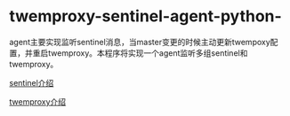 twemproxy-sentinel-agent-python-
================================
agent主要实现监听sentinel消息，当master变更的时候主动更新twempoxy配置，并重启twemproxy。本程序将实现一个agent监听多组sentinel和twemproxy。 

[sentinel介绍](http://breakwang.sinaapp.com/?p=198) 

[twemproxy介绍](http://1.breakwang.sinaapp.com/?p=78)
